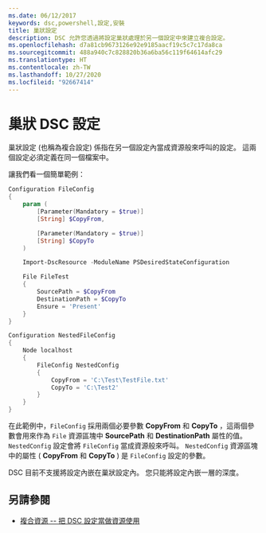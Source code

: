 ```yaml
---
ms.date: 06/12/2017
keywords: dsc,powershell,設定,安裝
title: 巢狀設定
description: DSC 允許您透過將設定巢狀處理於另一個設定中來建立複合設定。
ms.openlocfilehash: d7a81cb9673126e92e9185aacf19c5c7c17da8ca
ms.sourcegitcommit: 488a940c7c828820b36a6ba56c119f64614afc29
ms.translationtype: HT
ms.contentlocale: zh-TW
ms.lasthandoff: 10/27/2020
ms.locfileid: "92667414"
---
```

# <a name="nesting-dsc-configurations"></a>巢狀 DSC 設定

巢狀設定 (也稱為複合設定) 係指在另一個設定內當成資源般來呼叫的設定。 這兩個設定必須定義在同一個檔案中。

讓我們看一個簡單範例：

```powershell
Configuration FileConfig
{
    param (
        [Parameter(Mandatory = $true)]
        [String] $CopyFrom,

        [Parameter(Mandatory = $true)]
        [String] $CopyTo
    )

    Import-DscResource -ModuleName PSDesiredStateConfiguration

    File FileTest
    {
        SourcePath = $CopyFrom
        DestinationPath = $CopyTo
        Ensure = 'Present'
    }
}

Configuration NestedFileConfig
{
    Node localhost
    {
        FileConfig NestedConfig
        {
            CopyFrom = 'C:\Test\TestFile.txt'
            CopyTo = 'C:\Test2'
        }
    }
}
```

在此範例中，`FileConfig` 採用兩個必要參數 **CopyFrom** 和 **CopyTo** ，這兩個參數會用來作為 `File` 資源區塊中 **SourcePath** 和 **DestinationPath** 屬性的值。 `NestedConfig` 設定會將 `FileConfig` 當成資源般來呼叫。 `NestedConfig` 資源區塊中的屬性 ( **CopyFrom** 和 **CopyTo** ) 是 `FileConfig` 設定的參數。

DSC 目前不支援將設定內嵌在巢狀設定內。 您只能將設定內嵌一層的深度。

## <a name="see-also"></a>另請參閱

- [複合資源 -- 把 DSC 設定當做資源使用](../resources/authoringResourceComposite.md)
